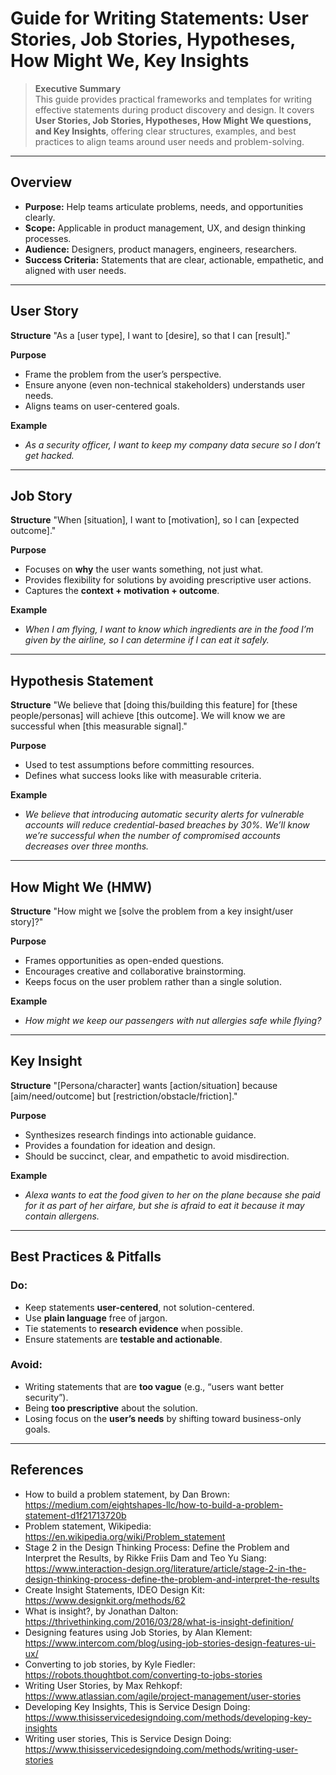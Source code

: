 # Guide for Writing Statements: User Stories, Job Stories, Hypotheses, How Might We, Key Insights

> **Executive Summary**  
> This guide provides practical frameworks and templates for writing effective statements during product discovery and design. It covers **User Stories, Job Stories, Hypotheses, How Might We questions, and Key Insights**, offering clear structures, examples, and best practices to align teams around user needs and problem-solving.

---

## Overview
- **Purpose:** Help teams articulate problems, needs, and opportunities clearly.
- **Scope:** Applicable in product management, UX, and design thinking processes.
- **Audience:** Designers, product managers, engineers, researchers.
- **Success Criteria:** Statements that are clear, actionable, empathetic, and aligned with user needs.

---

## User Story

**Structure**
"As a [user type], I want to [desire], so that I can [result]."

**Purpose**
- Frame the problem from the user’s perspective.
- Ensure anyone (even non-technical stakeholders) understands user needs.
- Aligns teams on user-centered goals.

**Example**
- *As a security officer, I want to keep my company data secure so I don’t get hacked.*

---

## Job Story

**Structure**
"When [situation], I want to [motivation], so I can [expected outcome]."

**Purpose**
- Focuses on **why** the user wants something, not just what.
- Provides flexibility for solutions by avoiding prescriptive user actions.
- Captures the **context + motivation + outcome**.

**Example**
- *When I am flying, I want to know which ingredients are in the food I’m given by the airline, so I can determine if I can eat it safely.*

---

## Hypothesis Statement

**Structure**
"We believe that [doing this/building this feature] for [these people/personas]
will achieve [this outcome]. We will know we are successful when [this measurable signal]."

**Purpose**
- Used to test assumptions before committing resources.
- Defines what success looks like with measurable criteria.

**Example**
- *We believe that introducing automatic security alerts for vulnerable accounts will reduce credential-based breaches by 30%. We’ll know we’re successful when the number of compromised accounts decreases over three months.*

---

## How Might We (HMW)

**Structure**
"How might we [solve the problem from a key insight/user story]?"

**Purpose**
- Frames opportunities as open-ended questions.  
- Encourages creative and collaborative brainstorming.  
- Keeps focus on the user problem rather than a single solution.  

**Example**
- *How might we keep our passengers with nut allergies safe while flying?*

---

## Key Insight

**Structure**
"[Persona/character] wants [action/situation] because [aim/need/outcome]
but [restriction/obstacle/friction]."

**Purpose**
- Synthesizes research findings into actionable guidance.  
- Provides a foundation for ideation and design.  
- Should be succinct, clear, and empathetic to avoid misdirection.  

**Example**
- *Alexa wants to eat the food given to her on the plane because she paid for it as part of her airfare, but she is afraid to eat it because it may contain allergens.*

---

## Best Practices & Pitfalls
### Do:
- Keep statements **user-centered**, not solution-centered.  
- Use **plain language** free of jargon.  
- Tie statements to **research evidence** when possible.  
- Ensure statements are **testable and actionable**.  

### Avoid:
- Writing statements that are **too vague** (e.g., “users want better security”).  
- Being **too prescriptive** about the solution.  
- Losing focus on the **user’s needs** by shifting toward business-only goals.  

---

## References
- How to build a problem statement, by Dan Brown: https://medium.com/eightshapes-llc/how-to-build-a-problem-statement-d1f21713720b  
- Problem statement, Wikipedia: https://en.wikipedia.org/wiki/Problem_statement  
- Stage 2 in the Design Thinking Process: Define the Problem and Interpret the Results, by Rikke Friis Dam and Teo Yu Siang: https://www.interaction-design.org/literature/article/stage-2-in-the-design-thinking-process-define-the-problem-and-interpret-the-results  
- Create Insight Statements, IDEO Design Kit: https://www.designkit.org/methods/62  
- What is insight?, by Jonathan Dalton: https://thrivethinking.com/2016/03/28/what-is-insight-definition/  
- Designing features using Job Stories, by Alan Klement: https://www.intercom.com/blog/using-job-stories-design-features-ui-ux/  
- Converting to job stories, by Kyle Fiedler: https://robots.thoughtbot.com/converting-to-jobs-stories  
- Writing User Stories, by Max Rehkopf: https://www.atlassian.com/agile/project-management/user-stories  
- Developing Key Insights, This is Service Design Doing: https://www.thisisservicedesigndoing.com/methods/developing-key-insights  
- Writing user stories, This is Service Design Doing: https://www.thisisservicedesigndoing.com/methods/writing-user-stories  